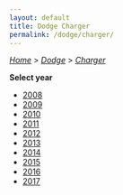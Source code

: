 ```yaml
---
layout: default
title: Dodge Charger
permalink: /dodge/charger/
---
```

[*Home*](/) > [*Dodge*](/dodge/) > [*Charger*](/dodge/charger/)

**Select year**

- [2008](/dodge/charger/2008/)
- [2009](/dodge/charger/2009/)
- [2010](/dodge/charger/2010/)
- [2011](/dodge/charger/2011/)
- [2012](/dodge/charger/2012/)
- [2013](/dodge/charger/2013/)
- [2014](/dodge/charger/2014/)
- [2015](/dodge/charger/2015/)
- [2016](/dodge/charger/2016/)
- [2017](/dodge/charger/2017/)